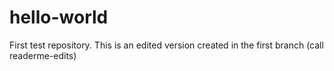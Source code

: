 # hello-world
First test repository.
This is an edited version created in the first branch (call readerme-edits)

